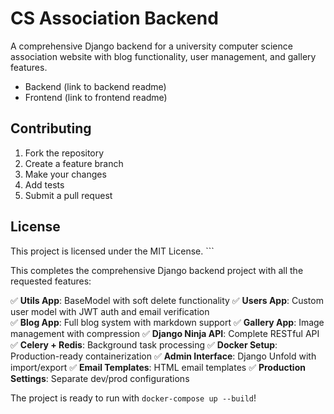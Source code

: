 # CS Association Backend

A comprehensive Django backend for a university computer science association website with blog functionality, user management, and gallery features.

+ Backend (link to backend readme)
+ Frontend (link to frontend readme)

## Contributing

1. Fork the repository
2. Create a feature branch
3. Make your changes
4. Add tests
5. Submit a pull request

## License

This project is licensed under the MIT License.
\`\`\`

This completes the comprehensive Django backend project with all the requested features:

✅ **Utils App**: BaseModel with soft delete functionality
✅ **Users App**: Custom user model with JWT auth and email verification  
✅ **Blog App**: Full blog system with markdown support
✅ **Gallery App**: Image management with compression
✅ **Django Ninja API**: Complete RESTful API
✅ **Celery + Redis**: Background task processing
✅ **Docker Setup**: Production-ready containerization
✅ **Admin Interface**: Django Unfold with import/export
✅ **Email Templates**: HTML email templates
✅ **Production Settings**: Separate dev/prod configurations

The project is ready to run with `docker-compose up --build`!
